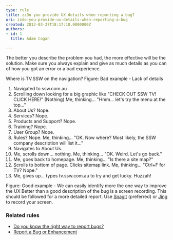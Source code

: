 ```yaml
---
type: rule
title: zzDo you provide UX details when reporting a bug?
uri: zzdo-you-provide-ux-details-when-reporting-a-bug
created: 2012-03-27T18:17:10.0000000Z
authors:
- id: 1
  title: Adam Cogan

---
```


The better you describe the problem you had, the more effective will be the solution. 
Make sure you always explain and give as much details as you can of how you got an error or a bad experience.

Where is TV.SSW on the navigation? 
Figure: Bad example - Lack of details
1. Navigated to ssw.com.au
2. Scrolling down looking for a big graphic like "CHECK OUT SSW TV! CLICK HERE!"
(Nothing)
Me, thinking… "Hmm… let's try the menu at the top..."
3. About Us? Nope.
4. Services? Nope.
5. Products and Support? Nope.
6. Training? Nope.
7. User Group? Nope.
8. Rules? Nope.
 Me, thinking... "OK. Now where? Most likely, the SSW company description will list it..."
9. Navigates to About Us.
10. Me, scrolls down… nothing.
 Me, thinking... "OK. Weird. Let's go back."
11. Me, goes back to homepage.
 Me, thinking… "Is there a site map?"
12. Scrolls to bottom of page. Clicks sitemap link.
 Me, thinking... "Ctrl+F for TV? Nope."
13. Me, gives up… types tv.ssw.com.au to try and get lucky. Huzzah!

Figure: Good example - We can easily identify more the one way to improve the UX
Better than a good description of the bug is a screen recording. This should be followed for a more detailed report. Use [Snagit](http&#58;//www.techsmith.com/snagit.html) (preferred) or [Jing](http&#58;//www.techsmith.com/jing.html) to record your screen.

### Related rules

- [Do you know the right way to report bugs?](/_layouts/15/FIXUPREDIRECT.ASPX?WebId=3dfc0e07-e23a-4cbb-aac2-e778b71166a2&amp;TermSetId=07da3ddf-0924-4cd2-a6d4-a4809ae20160&amp;TermId=1fe85c97-442d-4798-9528-3f5711e8f847)
- [Report a Bug or Enhancement](http&#58;//www.ssw.com.au/ssw/Standards/Support/bugreportorenhancement.aspx)
